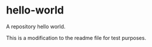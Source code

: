 # hello-world
A repository hello world.

This is a modification to the readme file for test purposes.
